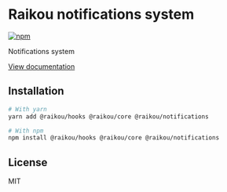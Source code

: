 # Raikou notifications system

[![npm](https://img.shields.io/npm/dm/@raikou/notifications)](https://www.npmjs.com/package/@raikou/notifications)

Notifications system

[View documentation](https://raikou.dev/)

## Installation

```bash
# With yarn
yarn add @raikou/hooks @raikou/core @raikou/notifications

# With npm
npm install @raikou/hooks @raikou/core @raikou/notifications
```

## License

MIT
